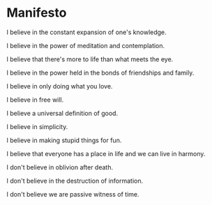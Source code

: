 Manifesto
=========

I believe in the constant expansion of one's knowledge.

I believe in the power of meditation and contemplation.

I believe that there's more to life than what meets the eye.

I believe in the power held in the bonds of friendships and family.

I believe in only doing what you love.

I believe in free will.

I believe a universal definition of good.

I believe in simplicity.

I believe in making stupid things for fun.

I believe that everyone has a place in life and we can live in harmony.

I don't believe in oblivion after death.

I don't believe in the destruction of information.

I don't believe we are passive witness of time.
